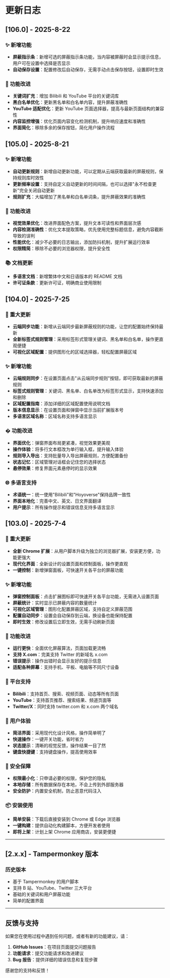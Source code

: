 # 更新日志

## [106.0] - 2025-8-22

### ✨ 新增功能

- **屏蔽指示条**：新增可选的屏蔽指示条功能，当内容被屏蔽时会显示提示信息，用户可在设置中选择是否显示
- **自动保存设置**：配置修改后自动保存，无需手动点击保存按钮，设置即时生效

### 🔧 功能改进

- **关键词扩充**：增加 Bilibili 和 YouTube 平台的关键词库
- **黑白名单优化**：更新黑名单和白名单内容，提升屏蔽准确性
- **YouTube 适配优化**：更新 YouTube 页面选择器，提高与最新页面结构的兼容性
- **内容监控增强**：优化页面内容变化检测机制，提升响应速度和准确性
- **界面简化**：移除多余的保存按钮，简化用户操作流程

## [105.0] - 2025-8-21

### ✨ 新增功能

- **自动更新规则**：新增自动更新功能，可以定期从云端获取最新的屏蔽规则，保持规则库时效性
- **更新频率设置**：支持自定义自动更新的时间间隔，也可以选择"永不检查更新"完全关闭自动更新
- **规则扩充**：大幅增加了黑名单和白名单词条，提升屏蔽效果的准确性

### 🔧 功能改进

- **视觉效果优化**：改进界面配色方案，提升文本可读性和界面层次感
- **内容检测准确性**：优化文本提取策略，优先使用完整标题信息，避免内容截断导致的误判
- **性能优化**：减少不必要的日志输出，添加防抖机制，提升扩展运行效率
- **权限精简**：移除不必要的浏览器权限，提升安全性

### 📚 文档更新

- **多语言文档**：新增繁体中文和日语版本的 README 文档
- **许可证条款**：更新许可证，明确商业使用限制

## [104.0] - 2025-7-25

### 🎉 重大更新

- **云端同步功能**：新增从云端同步最新屏蔽规则的功能，让您的配置始终保持最新
- **全新标签式规则管理**：采用标签形式管理关键词、黑名单和白名单，操作更直观便捷
- **可视化区域配置**：提供图形化的区域选择器，轻松配置屏蔽区域

### ✨ 新增功能

- **云端规则同步**：在设置页面点击"从云端同步规则"按钮，即可获取最新的屏蔽规则
- **标签式规则管理**：关键词、黑名单、白名单改为标签形式显示，支持快速添加和删除
- **区域配置指南**：添加详细的区域配置使用说明文档
- **版本信息显示**：在设置页面和弹窗中显示当前扩展版本号
- **多语言区域名称**：区域名称支持多语言显示

### � 功能改进

- **界面优化**：弹窗界面布局更紧凑，视觉效果更美观
- **操作体验**：将多行文本框改为单行输入框，提升输入体验
- **规则导入导出**：支持批量导入导出屏蔽规则，方便配置备份
- **状态记忆**：区域管理对话框会记住您的选择状态
- **悬停效果**：修复界面元素悬停时的显示效果

### 🌐 多语言支持

- **术语统一**：统一使用"Bilibili"和"Hoyoverse"保持品牌一致性
- **界面本地化**：完善中文、英文、日文界面翻译
- **用户提示**：所有操作提示和错误信息支持多语言显示

## [103.0] - 2025-7-4

### 🎉 重大更新

- **全新 Chrome 扩展**：从用户脚本升级为独立的浏览器扩展，安装更方便，功能更强大
- **现代化界面**：全新设计的设置页面和控制面板，操作更直观
- **一键控制**：新增弹窗面板，可快速开关各平台的屏蔽功能

### ✨ 新增功能

- **弹窗控制面板**：点击扩展图标即可快速开关各平台功能，无需进入设置页面
- **屏蔽统计**：实时显示已屏蔽内容的数量统计
- **可视化区域管理**：图形化配置屏蔽区域，支持自定义屏蔽范围
- **配置自动同步**：设置会自动保存到云端，换设备也能保持配置
- **即时生效**：修改设置后立即生效，无需手动刷新页面

### 🔧 功能改进

- **运行更快**：全面优化屏蔽算法，页面加载更流畅
- **支持 X.com**：完美支持 Twitter 的新域名 x.com
- **错误提示**：操作出错时会显示友好的提示信息
- **适配各种屏幕**：支持手机、平板、电脑等不同尺寸设备

### 🎯 平台支持

- **Bilibili**：支持首页、搜索、视频页面、动态等所有页面
- **YouTube**：支持首页推荐、搜索结果、频道页面等
- **Twitter/X**：同时支持 twitter.com 和 x.com 两个域名

### 📱 用户体验

- **简洁界面**：采用现代化设计风格，操作简单明了
- **快速操作**：一键开关功能，省时省力
- **状态提示**：清晰的视觉反馈，操作结果一目了然
- **键盘快捷键**：支持键盘操作，提高使用效率

### 🔐 安全保障

- **权限最小化**：只申请必要的权限，保护您的隐私
- **本地存储**：所有数据保存在本地，不会上传到外部服务器
- **安全防护**：内置安全机制，防止恶意代码注入

### 📦 安装使用

- **简单安装**：下载后直接安装到 Chrome 或 Edge 浏览器
- **一键构建**：提供自动化构建脚本，方便开发者使用
- **即将上架**：计划上架 Chrome 应用商店，安装更便捷

---

## [2.x.x] - Tampermonkey 版本

### 历史版本

- 基于 Tampermonkey 的用户脚本
- 支持 B 站、YouTube、Twitter 三大平台
- 基础的关键词和用户屏蔽功能
- 简单的配置界面

---

## 反馈与支持

如果您在使用过程中遇到任何问题，或者有新的功能建议，请：

1. **GitHub Issues**：在项目页面提交问题报告
2. **功能请求**：提交功能请求和改进建议
3. **Bug 报告**：提供详细的错误信息和复现步骤

感谢您的支持和反馈！
